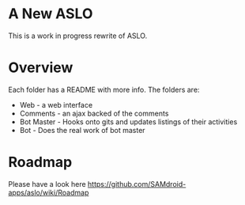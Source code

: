 # A New ASLO

This is a work in progress rewrite of ASLO.

# Overview

Each folder has a README with more info. The folders are:

* Web - a web interface
* Comments - an ajax backed of the comments
* Bot Master - Hooks onto gits and updates listings of their activities
* Bot - Does the real work of bot master

# Roadmap

Please have a look here https://github.com/SAMdroid-apps/aslo/wiki/Roadmap
